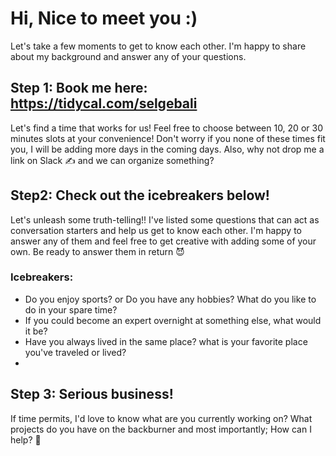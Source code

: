 # Hi, Nice to meet you :)
Let's take a few moments to get to know each other. I'm happy to share about my background and answer any of your questions. 

## Step 1: Book me here: https://tidycal.com/selgebali
Let's find a time that works for us! Feel free to choose between 10, 20 or 30 minutes slots at your convenience! Don't worry if you none of these times fit you, I will be adding more days in the coming days. Also, why not drop me a link on Slack ✍️ and we can organize something?


## Step2: Check out the icebreakers below! 
Let's unleash some truth-telling!! I've listed some questions that can act as conversation starters and help us get to know each other. I'm happy to answer any of them and feel free to get creative with adding some of your own. Be ready to answer them in return 😈 

### Icebreakers:
- Do you enjoy sports? or Do you have any hobbies? What do you like to do in your spare time?
- If you could become an expert overnight at something else, what would it be?
- Have you always lived in the same place? what is your favorite place you've traveled or lived? 
- 
## Step 3: Serious business!
If time permits, I'd love to know what are you currently working on? What projects do you have on the backburner and most importantly; How can I help? 🙌
